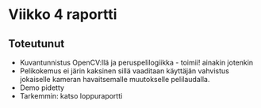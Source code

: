 # Viikko 4 raportti

## Toteutunut

* Kuvantunnistus OpenCV:llä ja peruspelilogiikka - toimii! ainakin jotenkin
* Pelikokemus ei järin kaksinen sillä vaaditaan käyttäjän vahvistus jokaiselle kameran havaitsemalle muutokselle pelilaudalla.
* Demo pidetty
* Tarkemmin: katso loppuraportti
